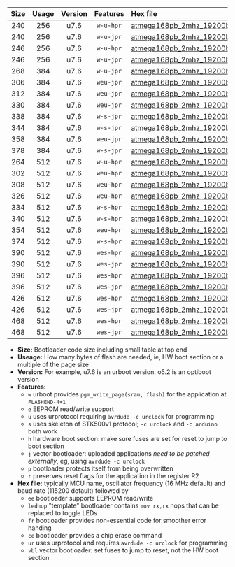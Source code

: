 |Size|Usage|Version|Features|Hex file|
|:-:|:-:|:-:|:-:|:--|
|240|256|u7.6|`w-u-hpr`|[atmega168pb_2mhz_19200bps_ur.hex](https://raw.githubusercontent.com/stefanrueger/urboot/main//atmega168pb_2mhz_19200bps_ur.hex)|
|240|256|u7.6|`w-u-jpr`|[atmega168pb_2mhz_19200bps_ur_vbl.hex](https://raw.githubusercontent.com/stefanrueger/urboot/main//atmega168pb_2mhz_19200bps_ur_vbl.hex)|
|246|256|u7.6|`w-u-hpr`|[atmega168pb_2mhz_19200bps_lednop_ur.hex](https://raw.githubusercontent.com/stefanrueger/urboot/main//atmega168pb_2mhz_19200bps_lednop_ur.hex)|
|246|256|u7.6|`w-u-jpr`|[atmega168pb_2mhz_19200bps_lednop_ur_vbl.hex](https://raw.githubusercontent.com/stefanrueger/urboot/main//atmega168pb_2mhz_19200bps_lednop_ur_vbl.hex)|
|268|384|u7.6|`w-u-jpr`|[atmega168pb_2mhz_19200bps_lednop_fr_ur_vbl.hex](https://raw.githubusercontent.com/stefanrueger/urboot/main//atmega168pb_2mhz_19200bps_lednop_fr_ur_vbl.hex)|
|306|384|u7.6|`weu-jpr`|[atmega168pb_2mhz_19200bps_ee_ur_vbl.hex](https://raw.githubusercontent.com/stefanrueger/urboot/main//atmega168pb_2mhz_19200bps_ee_ur_vbl.hex)|
|312|384|u7.6|`weu-jpr`|[atmega168pb_2mhz_19200bps_ee_lednop_ur_vbl.hex](https://raw.githubusercontent.com/stefanrueger/urboot/main//atmega168pb_2mhz_19200bps_ee_lednop_ur_vbl.hex)|
|330|384|u7.6|`weu-jpr`|[atmega168pb_2mhz_19200bps_ee_lednop_fr_ur_vbl.hex](https://raw.githubusercontent.com/stefanrueger/urboot/main//atmega168pb_2mhz_19200bps_ee_lednop_fr_ur_vbl.hex)|
|338|384|u7.6|`w-s-jpr`|[atmega168pb_2mhz_19200bps_vbl.hex](https://raw.githubusercontent.com/stefanrueger/urboot/main//atmega168pb_2mhz_19200bps_vbl.hex)|
|344|384|u7.6|`w-s-jpr`|[atmega168pb_2mhz_19200bps_lednop_vbl.hex](https://raw.githubusercontent.com/stefanrueger/urboot/main//atmega168pb_2mhz_19200bps_lednop_vbl.hex)|
|358|384|u7.6|`weu-jpr`|[atmega168pb_2mhz_19200bps_ee_lednop_fr_ce_ur_vbl.hex](https://raw.githubusercontent.com/stefanrueger/urboot/main//atmega168pb_2mhz_19200bps_ee_lednop_fr_ce_ur_vbl.hex)|
|378|384|u7.6|`w-s-jpr`|[atmega168pb_2mhz_19200bps_lednop_fr_vbl.hex](https://raw.githubusercontent.com/stefanrueger/urboot/main//atmega168pb_2mhz_19200bps_lednop_fr_vbl.hex)|
|264|512|u7.6|`w-u-hpr`|[atmega168pb_2mhz_19200bps_lednop_fr_ur.hex](https://raw.githubusercontent.com/stefanrueger/urboot/main//atmega168pb_2mhz_19200bps_lednop_fr_ur.hex)|
|302|512|u7.6|`weu-hpr`|[atmega168pb_2mhz_19200bps_ee_ur.hex](https://raw.githubusercontent.com/stefanrueger/urboot/main//atmega168pb_2mhz_19200bps_ee_ur.hex)|
|308|512|u7.6|`weu-hpr`|[atmega168pb_2mhz_19200bps_ee_lednop_ur.hex](https://raw.githubusercontent.com/stefanrueger/urboot/main//atmega168pb_2mhz_19200bps_ee_lednop_ur.hex)|
|326|512|u7.6|`weu-hpr`|[atmega168pb_2mhz_19200bps_ee_lednop_fr_ur.hex](https://raw.githubusercontent.com/stefanrueger/urboot/main//atmega168pb_2mhz_19200bps_ee_lednop_fr_ur.hex)|
|334|512|u7.6|`w-s-hpr`|[atmega168pb_2mhz_19200bps.hex](https://raw.githubusercontent.com/stefanrueger/urboot/main//atmega168pb_2mhz_19200bps.hex)|
|340|512|u7.6|`w-s-hpr`|[atmega168pb_2mhz_19200bps_lednop.hex](https://raw.githubusercontent.com/stefanrueger/urboot/main//atmega168pb_2mhz_19200bps_lednop.hex)|
|354|512|u7.6|`weu-hpr`|[atmega168pb_2mhz_19200bps_ee_lednop_fr_ce_ur.hex](https://raw.githubusercontent.com/stefanrueger/urboot/main//atmega168pb_2mhz_19200bps_ee_lednop_fr_ce_ur.hex)|
|374|512|u7.6|`w-s-hpr`|[atmega168pb_2mhz_19200bps_lednop_fr.hex](https://raw.githubusercontent.com/stefanrueger/urboot/main//atmega168pb_2mhz_19200bps_lednop_fr.hex)|
|390|512|u7.6|`wes-hpr`|[atmega168pb_2mhz_19200bps_ee.hex](https://raw.githubusercontent.com/stefanrueger/urboot/main//atmega168pb_2mhz_19200bps_ee.hex)|
|390|512|u7.6|`wes-jpr`|[atmega168pb_2mhz_19200bps_ee_vbl.hex](https://raw.githubusercontent.com/stefanrueger/urboot/main//atmega168pb_2mhz_19200bps_ee_vbl.hex)|
|396|512|u7.6|`wes-hpr`|[atmega168pb_2mhz_19200bps_ee_lednop.hex](https://raw.githubusercontent.com/stefanrueger/urboot/main//atmega168pb_2mhz_19200bps_ee_lednop.hex)|
|396|512|u7.6|`wes-jpr`|[atmega168pb_2mhz_19200bps_ee_lednop_vbl.hex](https://raw.githubusercontent.com/stefanrueger/urboot/main//atmega168pb_2mhz_19200bps_ee_lednop_vbl.hex)|
|426|512|u7.6|`wes-hpr`|[atmega168pb_2mhz_19200bps_ee_lednop_fr.hex](https://raw.githubusercontent.com/stefanrueger/urboot/main//atmega168pb_2mhz_19200bps_ee_lednop_fr.hex)|
|426|512|u7.6|`wes-jpr`|[atmega168pb_2mhz_19200bps_ee_lednop_fr_vbl.hex](https://raw.githubusercontent.com/stefanrueger/urboot/main//atmega168pb_2mhz_19200bps_ee_lednop_fr_vbl.hex)|
|468|512|u7.6|`wes-hpr`|[atmega168pb_2mhz_19200bps_ee_lednop_fr_ce.hex](https://raw.githubusercontent.com/stefanrueger/urboot/main//atmega168pb_2mhz_19200bps_ee_lednop_fr_ce.hex)|
|468|512|u7.6|`wes-jpr`|[atmega168pb_2mhz_19200bps_ee_lednop_fr_ce_vbl.hex](https://raw.githubusercontent.com/stefanrueger/urboot/main//atmega168pb_2mhz_19200bps_ee_lednop_fr_ce_vbl.hex)|

- **Size:** Bootloader code size including small table at top end
- **Useage:** How many bytes of flash are needed, ie, HW boot section or a multiple of the page size
- **Version:** For example, u7.6 is an urboot version, o5.2 is an optiboot version
- **Features:**
  + `w` urboot provides `pgm_write_page(sram, flash)` for the application at `FLASHEND-4+1`
  + `e` EEPROM read/write support
  + `u` uses urprotocol requiring `avrdude -c urclock` for programming
  + `s` uses skeleton of STK500v1 protocol; `-c urclock` and `-c arduino` both work
  + `h` hardware boot section: make sure fuses are set for reset to jump to boot section
  + `j` vector bootloader: uploaded applications *need to be patched externally*, eg, using `avrdude -c urclock`
  + `p` bootloader protects itself from being overwritten
  + `r` preserves reset flags for the application in the register R2
- **Hex file:** typically MCU name, oscillator frequency (16 MHz default) and baud rate (115200 default) followed by
  + `ee` bootloader supports EEPROM read/write
  + `lednop` "template" bootloader contains `mov rx,rx` nops that can be replaced to toggle LEDs
  + `fr` bootloader provides non-essential code for smoother error handing
  + `ce` bootloader provides a chip erase command
  + `ur` uses urprotocol and requires `avrdude -c urclock` for programming
  + `vbl` vector bootloader: set fuses to jump to reset, not the HW boot section
